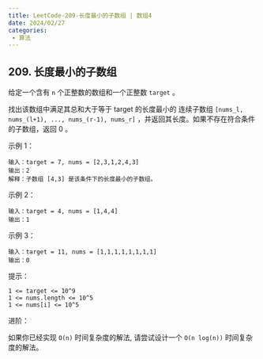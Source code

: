 ```yaml
---
title: LeetCode-209-长度最小的子数组 | 数组4
date: 2024/02/27
categories:
 - 算法
---
```

## 209. 长度最小的子数组

给定一个含有 `n` 个正整数的数组和一个正整数 `target` 。

找出该数组中满足其总和大于等于 target 的长度最小的 连续子数组 `[nums_l, nums_(l+1), ..., nums_(r-1), nums_r]` ，并返回其长度。如果不存在符合条件的子数组，返回 0 。

 

示例 1：
```
输入：target = 7, nums = [2,3,1,2,4,3]
输出：2
解释：子数组 [4,3] 是该条件下的长度最小的子数组。
```
示例 2：
```
输入：target = 4, nums = [1,4,4]
输出：1
```
示例 3：
```
输入：target = 11, nums = [1,1,1,1,1,1,1,1]
输出：0
```

提示：
```
1 <= target <= 10^9
1 <= nums.length <= 10^5
1 <= nums[i] <= 10^5
```

进阶：

如果你已经实现 `O(n)` 时间复杂度的解法, 请尝试设计一个 `O(n log(n))` 时间复杂度的解法。